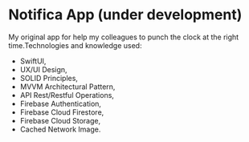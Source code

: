 # Notifica App (under development)

My original app for help my colleagues to punch the clock at the right time.Technologies and knowledge used:
* SwiftUI,
* UX/UI Design,
* SOLID Principles,
* MVVM Architectural Pattern,
* API Rest/Restful Operations,
* Firebase Authentication,
* Firebase Cloud Firestore,
* Firebase Cloud Storage,
* Cached Network Image.
